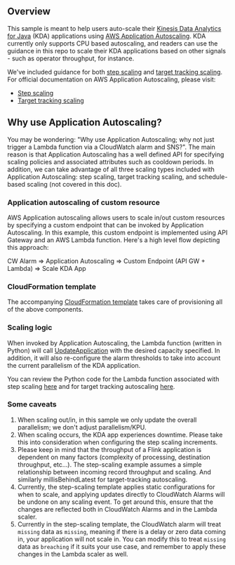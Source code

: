 
## Overview
This sample is meant to help users auto-scale their [Kinesis Data Analytics for Java](https://aws.amazon.com/kinesis/data-analytics/) (KDA) applications using [AWS Application Autoscaling](https://docs.aws.amazon.com/autoscaling/application/userguide/what-is-application-auto-scaling.html). KDA currently only supports CPU based autoscaling, and readers can use the guidance in this repo to scale their KDA applications based on other signals - such as operator throughput, for instance.

We've included guidance for both [step scaling](step-scaling/README.md) and [target tracking scaling](targettracking-scaling/README.md). For official documentation on AWS Application Autoscaling, please visit:
- [Step scaling](https://docs.aws.amazon.com/autoscaling/application/userguide/application-auto-scaling-step-scaling-policies.html)
- [Target tracking scaling](https://docs.aws.amazon.com/autoscaling/application/userguide/application-auto-scaling-target-tracking.html)

## Why use Application Autoscaling?
You may be wondering: "Why use Application Autoscaling; why not just trigger a Lambda function via a CloudWatch alarm and SNS?". The main reason is that Application Autoscaling has a well defined API for specifying scaling policies and associated attributes such as cooldown periods. In addition, we can take advantage of all three scaling types included with Application Autoscaling: step scaling, target tracking scaling, and schedule-based scaling (not covered in this doc).

### Application autoscaling of custom resource

AWS Application autoscaling allows users to scale in/out custom resources by specifying a custom endpoint that can be invoked by Application Autoscaling. In this example, this custom endpoint is implemented using API Gateway and an AWS Lambda function. Here's a high level flow depicting this approach:

CW Alarm => Application Autoscaling => Custom Endpoint (API GW + Lambda) => Scale KDA App

### CloudFormation template
The accompanying [CloudFormation template](step-scaling/step-scaling.yaml) takes care of provisioning all of the above components.

### Scaling logic
When invoked by Application Autoscaling, the Lambda function (written in Python) will call [UpdateApplication](https://docs.aws.amazon.com/kinesisanalytics/latest/apiv2/API_UpdateApplication.html) with the desired capacity specified. In addition, it will also re-configure the alarm thresholds to take into account the current parallelism of the KDA application.

You can review the Python code for the Lambda function associated with step scaling [here](step-scaling/index.py) and for target tracking autoscaling [here](targettracking-scaling/index.py).

### Some caveats

1. When scaling out/in, in this sample we only update the overall parallelism; we don't adjust parallelism/KPU.
2. When scaling occurs, the KDA app experiences downtime. Please take this into consideration when configuring the step scaling increments.
3. Please keep in mind that the throughput of a Flink application is dependent on many factors (complexity of processing, destination throughput, etc...). The step-scaling example assumes a simple relationship between incoming record throughput and scaling. And similarly millisBehindLatest for target-tracking autoscaling.
4. Currently, the step-scaling template applies static configurations for when to scale, and applying updates directly to CloudWatch Alarms will be undone on any scaling event. To get around this, ensure that the changes are reflected both in CloudWatch Alarms and in the Lambda scaler.
5. Currently in the step-scaling template, the CloudWatch alarm will treat `missing` data as `missing`, meaning if there is a delay or zero data coming in, your application will not scale in. You can modify this to treat `missing` data as `breaching` if it suits your use case, and remember to apply these changes in the Lambda scaler as well.
